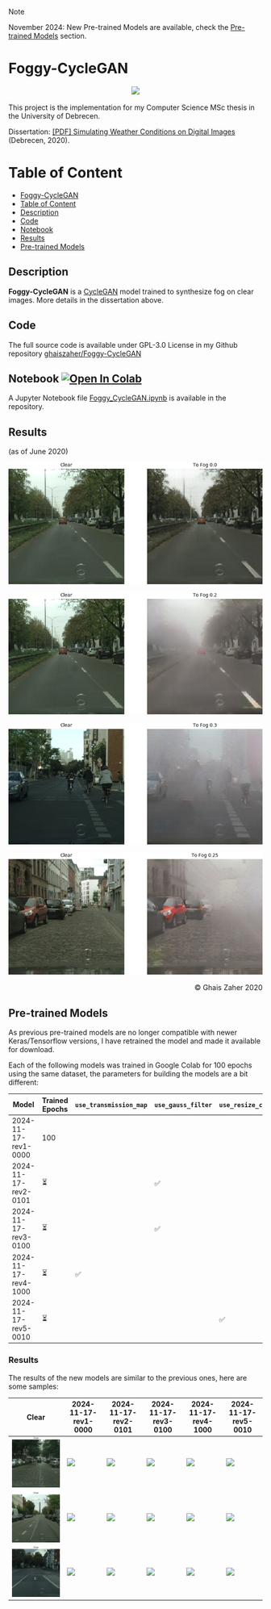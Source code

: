> [!NOTE]  
> November 2024: New Pre-trained Models are available, check the [Pre-trained Models](#pre-trained-models) section.

# Foggy-CycleGAN

<p style="text-align: center;">
 <img src="images/banner-cropped-rnd.png">
</p>

This project is the implementation for my Computer Science MSc thesis in the University of Debrecen.

Dissertation: 
<a href="./dissertation/Simulating%20Weather%20Conditions%20on%20Digital%20Images%20-%20Final.pdf" target="_blank">[PDF] Simulating Weather Conditions on Digital Images</a> (Debrecen, 2020).

# Table of Content
- [Foggy-CycleGAN](#foggy-cyclegan)
- [Table of Content](#table-of-content)
- [Description](#description)
- [Code](#code)
- [Notebook](#notebook)
- [Results](#results)
- [Pre-trained Models](#pre-trained-models)

## Description
**Foggy-CycleGAN** is a
<a href="https://junyanz.github.io/CycleGAN/" target="_blank">CycleGAN</a> model trained to synthesize fog on clear images. More details in the dissertation above.

## Code
The full source code is available under GPL-3.0 License in my Github repository <a href="https://github.com/ghaiszaher/Foggy-CycleGAN" target="_blank">ghaiszaher/Foggy-CycleGAN</a>

## Notebook <a href="https://colab.research.google.com/github/ghaiszaher/Foggy-CycleGAN/blob/master/Foggy_CycleGAN.ipynb" target="_blank"><img src="https://colab.research.google.com/assets/colab-badge.svg" alt="Open In Colab"/></a>
A Jupyter Notebook file <a href="https://github.com/ghaiszaher/Foggy-CycleGAN/blob/master/Foggy_CycleGAN.ipynb" target="_blank">Foggy_CycleGAN.ipynb</a> is available in the repository.

## Results
(as of June 2020)
<p style="text-align: center;">
 <img src="images/results/2020-06/result-animated-01.gif">
</p>

<p style="text-align: center;">
 <img src="images/results/2020-06/result-sample-0.2.jpg">
</p>

<p style="text-align: center;">
 <img src="images/results/2020-06/result-sample-0.3.jpg">
</p>

<p style="text-align: center;">
 <img src="images/results/2020-06/result-sample-0.25.jpg">
</p>

<div style="text-align: right;">
&copy; Ghais Zaher 2020
</div>

## Pre-trained Models
As previous pre-trained models are no longer compatible with newer Keras/Tensorflow versions, I have retrained the model and made it available for
download.

Each of the following models was trained in Google Colab for 100 epochs using the same dataset, the parameters for building the models are a bit different:

| Model                | Trained Epochs | `use_transmission_map` | `use_gauss_filter` | `use_resize_conv` | `use_intensity_for_fog_discriminator` |
|----------------------|----------------|------------------------|--------------------|-------------------|---------------------------------------|
| 2024-11-17-rev1-0000 | 100            |                        |                    |                   |                                       |
| 2024-11-17-rev2-0101 | ⏳              |                        | ✅                  |                   | ✅                                     |
| 2024-11-17-rev3-0100 | ⏳              |                        | ✅                  |                   |                                       |
| 2024-11-17-rev4-1000 | ⏳              | ✅                      |                    |                   |                                       |
| 2024-11-17-rev5-0010 | ⏳              |                        |                    | ✅                 |                                       |



### Results
The results of the new models are similar to the previous ones, here are some samples:

| Clear                                                   | 2024-11-17-rev1-0000                                        | 2024-11-17-rev2-0101                                        | 2024-11-17-rev3-0100                                        | 2024-11-17-rev4-1000                                        | 2024-11-17-rev5-0010                                        |
|---------------------------------------------------------|-------------------------------------------------------------|-------------------------------------------------------------|-------------------------------------------------------------|-------------------------------------------------------------|-------------------------------------------------------------|
| <img src="images/results/2024-11-17/clear/sample1.jpg"> | <img src="images/results/2024-11-17/rev1-0000/sample1.gif"> | <img src="images/results/2024-11-17/rev2-0101/sample1.gif"> | <img src="images/results/2024-11-17/rev3-0100/sample1.gif"> | <img src="images/results/2024-11-17/rev4-1000/sample1.gif"> | <img src="images/results/2024-11-17/rev5-0010/sample1.gif"> |
| <img src="images/results/2024-11-17/clear/sample2.jpg"> | <img src="images/results/2024-11-17/rev1-0000/sample2.gif"> | <img src="images/results/2024-11-17/rev2-0101/sample2.gif"> | <img src="images/results/2024-11-17/rev3-0100/sample2.gif"> | <img src="images/results/2024-11-17/rev4-1000/sample2.gif"> | <img src="images/results/2024-11-17/rev5-0010/sample2.gif"> |
| <img src="images/results/2024-11-17/clear/sample3.jpg"> | <img src="images/results/2024-11-17/rev1-0000/sample3.gif"> | <img src="images/results/2024-11-17/rev2-0101/sample3.gif"> | <img src="images/results/2024-11-17/rev3-0100/sample3.gif"> | <img src="images/results/2024-11-17/rev4-1000/sample3.gif"> | <img src="images/results/2024-11-17/rev5-0010/sample3.gif"> |
